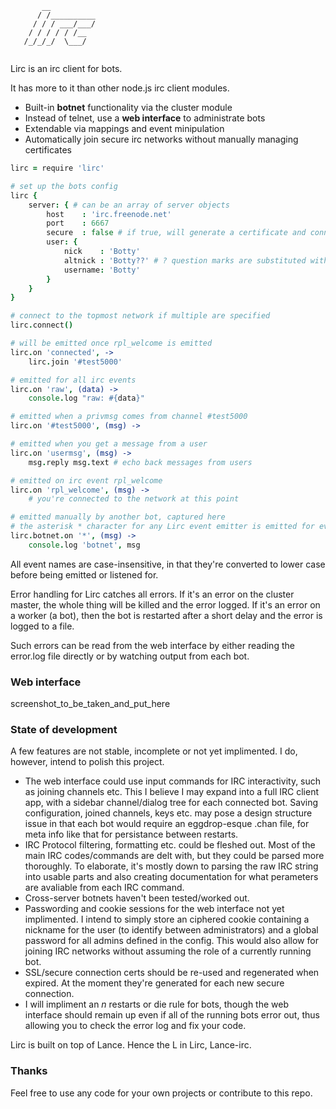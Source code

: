 ```
       __          
      / /__________
     / / / ___/___/
    / / / / / /__  
   /_/_/_/  \___/  
                   
```
Lirc is an irc client for bots.

It has more to it than other node.js irc client modules.

- Built-in **botnet** functionality via the cluster module
- Instead of telnet, use a **web interface** to administrate bots
- Extendable via mappings and event minipulation
- Automatically join secure irc networks without manually managing certificates

```coffee
lirc = require 'lirc'

# set up the bots config
lirc {
    server: { # can be an array of server objects
        host    : 'irc.freenode.net'
        port    : 6667
        secure  : false # if true, will generate a certificate and connect over TLS
        user: {
            nick    : 'Botty'
            altnick : 'Botty??' # ? question marks are substituted with random numbers
            username: 'Botty'
        }
    }
}

# connect to the topmost network if multiple are specified
lirc.connect()

# will be emitted once rpl_welcome is emitted
lirc.on 'connected', -> 
    lirc.join '#test5000'

# emitted for all irc events
lirc.on 'raw', (data) ->
    console.log "raw: #{data}"

# emitted when a privmsg comes from channel #test5000
lirc.on '#test5000', (msg) ->

# emitted when you get a message from a user
lirc.on 'usermsg', (msg) ->
    msg.reply msg.text # echo back messages from users

# emitted on irc event rpl_welcome
lirc.on 'rpl_welcome', (msg) ->
    # you're connected to the network at this point

# emitted manually by another bot, captured here
# the asterisk * character for any Lirc event emitter is emitted for every single event
lirc.botnet.on '*', (msg) -> 
    console.log 'botnet', msg

```

All event names are case-insensitive, in that they're converted to lower case before being emitted or listened for.

Error handling for Lirc catches all errors. If it's an error on the cluster master, the whole thing will be killed and the error logged. If it's an error on a worker (a bot), then the bot is restarted after a short delay and the error is logged to a file. 

Such errors can be read from the web interface by either reading the error.log file directly or by watching output from each bot.

### Web interface
screenshot_to_be_taken_and_put_here

### State of development
A few features are not stable, incomplete or not yet implimented. I do, however, intend to polish this project.

- The web interface could use input commands for IRC interactivity, such as joining channels etc. This I believe I may expand into a full IRC client app, with a sidebar channel/dialog tree for each connected bot. Saving configuration, joined channels, keys etc. may pose a design structure issue in that each bot would require an eggdrop-esque .chan file, for meta info like that for persistance between restarts.
- IRC Protocol filtering, formatting etc. could be fleshed out. Most of the main IRC codes/commands are delt with, but they could be parsed more thoroughly. To elaborate, it's mostly down to parsing the raw IRC string into usable parts and also creating documentation for what perameters are avaliable from each IRC command.
- Cross-server botnets haven't been tested/worked out.
- Passwording and cookie sessions for the web interface not yet implimented. I intend to simply store an ciphered cookie containing a nickname for the user (to identify between administrators) and a global password for all admins defined in the config. This would also allow for joining IRC networks without assuming the role of a currently running bot.
- SSL/secure connection certs should be re-used and regenerated when expired. At the moment they're generated for each new secure connection.
- I will impliment an *n* restarts or die rule for bots, though the web interface should remain up even if all of the running bots error out, thus allowing you to check the error log and fix your code.

Lirc is built on top of Lance. Hence the L in Lirc, Lance-irc.

### Thanks
Feel free to use any code for your own projects or contribute to this repo.
